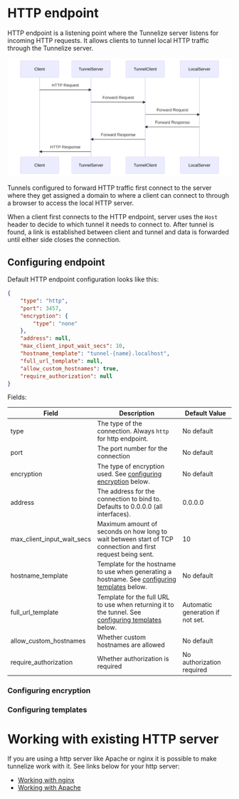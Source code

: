 # HTTP endpoint

HTTP endpoint is a listening point where the Tunnelize server listens for incoming HTTP requests. It allows clients to tunnel local HTTP traffic through the Tunnelize server. 

<img src="../../diagrams/httpendpoint.mermaid.svg" alt="Http tunnel explanation">

Tunnels configured to forward HTTP traffic first connect to the server where they get
assigned a domain to where a client can connect to through a browser to access the local
HTTP server.

When a client first connects to the HTTP endpoint, server uses the `Host` header
to decide to which tunnel it needs to connect to. After tunnel is found, a link is
established between client and tunnel and data is forwarded until either side closes the
connection.

## Configuring endpoint

Default HTTP endpoint configuration looks like this:

```json
{
    "type": "http",
    "port": 3457,
    "encryption": {
        "type": "none"
    },
    "address": null,
    "max_client_input_wait_secs": 10,
    "hostname_template": "tunnel-{name}.localhost",
    "full_url_template": null,
    "allow_custom_hostnames": true,
    "require_authorization": null
}
```

Fields:

| Field                      | Description                                                                                                                  | Default Value                    |
| -------------------------- | ---------------------------------------------------------------------------------------------------------------------------- | -------------------------------- |
| type                       | The type of the connection. Always `http` for http endpoint.                                                                 | No default                       |
| port                       | The port number for the connection                                                                                           | No default                       |
| encryption                 | The type of encryption used. See [configuring encryption](#configuring-encryption) below.                                    | No default                       |
| address                    | The address for the connection to bind to. Defaults to 0.0.0.0 (all interfaces).                                             | 0.0.0.0                          |
| max_client_input_wait_secs | Maximum amount of seconds on how long to wait between start of TCP connection and first request being sent.                  | 10                               |
| hostname_template          | Template for the hostname to use when generating a hostname. See [configuring templates](#configuring-templates) below.      | No default                       |
| full_url_template          | Template for the full URL to use when returning it to the tunnel. See [configuring templates](#configuring-templates) below. | Automatic generation if not set. |
| allow_custom_hostnames     | Whether custom hostnames are allowed                                                                                         | No default                       |
| require_authorization      | Whether authorization is required                                                                                            | No authorization required        |

### Configuring encryption

### Configuring templates

# Working with existing HTTP server

If you are using a http server like Apache or nginx it is possible to make tunnelize work with it. See links below
for your http server:

* [Working with nginx](./working-with-nginx.md)
* [Working with Apache](./working-with-apache.md)
